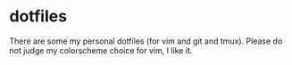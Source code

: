 # dotfiles

There are some my personal dotfiles (for vim and git and tmux).
Please do not judge my colorscheme choice for vim, I like it.
